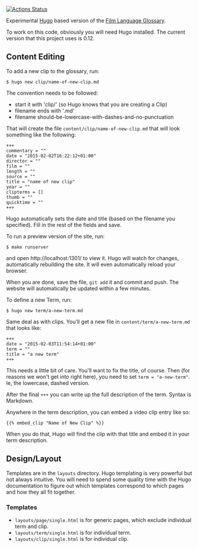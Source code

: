 [![Actions Status](https://github.com/ccnmtl/flgstatic/workflows/build-and-test/badge.svg)](https://github.com/ccnmtl/flgstatic/actions)

Experimental [Hugo](http://http://gohugo.io/) based version of the
[Film Language Glossary](http://ccnmtl.columbia.edu/projects/filmglossary/).

To work on this code, obviously you will need Hugo installed. The
current version that this project uses is 0.12.

## Content Editing


To add a new clip to the glossary, run:

    $ hugo new clip/name-of-new-clip.md

The convention needs to be followed:

* start it with 'clip/' (so Hugo knows that you are creating a Clip)
* filename ends with '.md'
* filename should-be-lowercase-with-dashes-and-no-punctuation

That will create the file `content/clip/name-of-new-clip.md` that will
look something like the following:

    +++
    commentary = ""
    date = "2015-02-02T16:22:12+01:00"
    director = ""
    film = ""
    length = ""
    source = ""
    title = "name of new clip"
    year = ""
    clipterms = []
    thumb = ""
    quicktime = ""
    +++

Hugo automatically sets the date and title (based on the filename you
specified). Fill in the rest of the fields and save.

To run a preview version of the site, run:

    $ make runserver

and open http://localhost:1301/ to view it. Hugo will watch for
changes, automatically rebuilding the site. It will even automatically
reload your browser.

When you are done, save the file, `git add` it and commit and
push. The website will automatically be updated within a few minutes.

To define a new Term, run:

    $ hugo new term/a-new-term.md

Same deal as with clips. You'll get a new file in
`content/term/a-new-term.md` that looks like:

    +++
    date = "2015-02-03T11:54:14+01:00"
    term = ""
    title = "a new term"
    +++

This needs a little bit of care. You'll want to fix the title, of
course. Then (for reasons we won't get into right here), you need to
set `term = "a-new-term"`. Ie, the lowercase, dashed version.

After the final `+++` you can write up the full description of the
term. Syntax is Markdown.

Anywhere in the term description, you can embed a video clip entry
like so:

    {{% embed_clip "Name of New Clip" %}}

When you do that, Hugo will find the clip with that title and embed it
in your term description.

## Design/Layout

Templates are in the `layouts` directory. Hugo templating is very
powerful but not always intuitive. You will need to spend some quality
time with the Hugo documentation to figure out which templates
correspond to which pages and how they all fit together.

### Templates

* `layouts/page/single.html` is for generic pages, which exclude individual term and clip.
* `layouts/term/single.html` is for individual term.
* `layouts/clip/single.html` is for individual clip.
